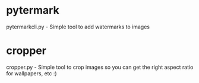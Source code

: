 # pytermark
pytermarkcli.py - Simple tool to add watermarks to images

# cropper
cropper.py - Simple tool to crop images so you can get the right aspect ratio for wallpapers, etc :)
